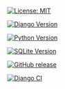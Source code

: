 [![License: MIT](https://img.shields.io/badge/License-MIT-yellow.svg)](https://opensource.org/licenses/MIT)

<!-- Ce badge indique que le projet est sous licence MIT -->

[![Django Version](https://img.shields.io/badge/Django-4.2.5-blue)](https://docs.djangoproject.com/en/4.2/)

<!-- Ce badge indique l'utilisation de Django version 4.2.5 dans le projet -->

[![Python Version](https://img.shields.io/badge/Python-3.11.5-blue.svg)](https://www.python.org/downloads/release/python-3115/)

<!-- Ce badge indique l'utilisation de Python version 3.11.5 dans le projet -->

[![SQLite Version](https://img.shields.io/badge/SQLite-3-blue)](https://www.sqlite.org/index.html)

<!-- Ce badge indique l'utilisation de SQLite version 3 dans le projet -->

 
[![GitHub release](https://img.shields.io/github/v/release/meryemBouikiouch/Projet_Django_PriceHub_M1.svg)](https://github.com/meryemBouikiouch/Projet_Django_PriceHub_M1/releases/tag/V0.2)

<!-- Ce badge indique la release V0.2 du projet sur GitHub -->


[![Django CI](https://github.com/meryemBouikiouch/Projet_Django_PriceHub_M1/actions/workflows/django.yml/badge.svg)](https://github.com/meryemBouikiouch/Projet_Django_PriceHub_M1/actions/workflows/django.yml)

<!-- Ce badge indique l'état de la CI (Intégration Continue) pour le framework Django -->
